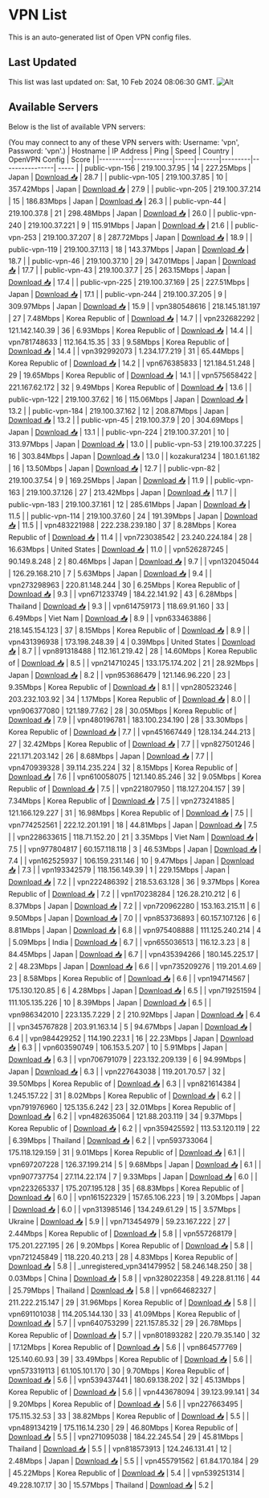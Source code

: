 # VPN List

This is an auto-generated list of Open VPN config files.

## Last Updated

This list was last updated on: Sat, 10 Feb 2024 08:06:30 GMT.
![Alt](https://repobeats.axiom.co/api/embed/186b98318ef1479477931607c1ad7d823f12451f.svg "Repobeats analytics image")

## Available Servers

Below is the list of available VPN servers:

(You may connect to any of these VPN servers with: Username: 'vpn', Password: 'vpn'.)
| Hostname | IP Address | Ping | Speed | Country | OpenVPN Config | Score |
|----------|------------|------|-------|---------|----------------| ----- |
| public-vpn-156 | 219.100.37.95 | 14 | 227.25Mbps | Japan | [Download 📥](./configs/server_0_JP.ovpn) | 28.7 |
| public-vpn-105 | 219.100.37.85 | 10 | 357.42Mbps | Japan | [Download 📥](./configs/server_1_JP.ovpn) | 27.9 |
| public-vpn-205 | 219.100.37.214 | 15 | 186.83Mbps | Japan | [Download 📥](./configs/server_2_JP.ovpn) | 26.3 |
| public-vpn-44 | 219.100.37.8 | 21 | 298.48Mbps | Japan | [Download 📥](./configs/server_3_JP.ovpn) | 26.0 |
| public-vpn-240 | 219.100.37.221 | 9 | 115.91Mbps | Japan | [Download 📥](./configs/server_4_JP.ovpn) | 21.6 |
| public-vpn-253 | 219.100.37.207 | 8 | 287.72Mbps | Japan | [Download 📥](./configs/server_5_JP.ovpn) | 18.9 |
| public-vpn-119 | 219.100.37.113 | 18 | 143.37Mbps | Japan | [Download 📥](./configs/server_6_JP.ovpn) | 18.7 |
| public-vpn-46 | 219.100.37.10 | 29 | 347.01Mbps | Japan | [Download 📥](./configs/server_7_JP.ovpn) | 17.7 |
| public-vpn-43 | 219.100.37.7 | 25 | 263.15Mbps | Japan | [Download 📥](./configs/server_8_JP.ovpn) | 17.4 |
| public-vpn-225 | 219.100.37.169 | 25 | 227.51Mbps | Japan | [Download 📥](./configs/server_9_JP.ovpn) | 17.1 |
| public-vpn-244 | 219.100.37.205 | 9 | 309.97Mbps | Japan | [Download 📥](./configs/server_10_JP.ovpn) | 15.9 |
| vpn380548616 | 218.145.181.197 | 27 | 7.48Mbps | Korea Republic of | [Download 📥](./configs/server_11_KR.ovpn) | 14.7 |
| vpn232682292 | 121.142.140.39 | 36 | 6.93Mbps | Korea Republic of | [Download 📥](./configs/server_12_KR.ovpn) | 14.4 |
| vpn781748633 | 112.164.15.35 | 33 | 9.58Mbps | Korea Republic of | [Download 📥](./configs/server_13_KR.ovpn) | 14.4 |
| vpn392992073 | 1.234.177.219 | 31 | 65.44Mbps | Korea Republic of | [Download 📥](./configs/server_14_KR.ovpn) | 14.2 |
| vpn676385833 | 121.184.51.248 | 29 | 19.65Mbps | Korea Republic of | [Download 📥](./configs/server_15_KR.ovpn) | 14.1 |
| vpn575658422 | 221.167.62.172 | 32 | 9.49Mbps | Korea Republic of | [Download 📥](./configs/server_16_KR.ovpn) | 13.6 |
| public-vpn-122 | 219.100.37.62 | 16 | 115.06Mbps | Japan | [Download 📥](./configs/server_17_JP.ovpn) | 13.2 |
| public-vpn-184 | 219.100.37.162 | 12 | 208.87Mbps | Japan | [Download 📥](./configs/server_18_JP.ovpn) | 13.2 |
| public-vpn-45 | 219.100.37.9 | 20 | 304.69Mbps | Japan | [Download 📥](./configs/server_19_JP.ovpn) | 13.1 |
| public-vpn-224 | 219.100.37.201 | 10 | 313.97Mbps | Japan | [Download 📥](./configs/server_20_JP.ovpn) | 13.0 |
| public-vpn-53 | 219.100.37.225 | 16 | 303.84Mbps | Japan | [Download 📥](./configs/server_21_JP.ovpn) | 13.0 |
| kozakura1234 | 180.1.61.182 | 16 | 13.50Mbps | Japan | [Download 📥](./configs/server_22_JP.ovpn) | 12.7 |
| public-vpn-82 | 219.100.37.54 | 9 | 169.25Mbps | Japan | [Download 📥](./configs/server_23_JP.ovpn) | 11.9 |
| public-vpn-163 | 219.100.37.126 | 27 | 213.42Mbps | Japan | [Download 📥](./configs/server_24_JP.ovpn) | 11.7 |
| public-vpn-183 | 219.100.37.161 | 12 | 285.61Mbps | Japan | [Download 📥](./configs/server_25_JP.ovpn) | 11.5 |
| public-vpn-114 | 219.100.37.60 | 24 | 191.39Mbps | Japan | [Download 📥](./configs/server_26_JP.ovpn) | 11.5 |
| vpn483221988 | 222.238.239.180 | 37 | 8.28Mbps | Korea Republic of | [Download 📥](./configs/server_27_KR.ovpn) | 11.4 |
| vpn723038542 | 23.240.224.184 | 28 | 16.63Mbps | United States | [Download 📥](./configs/server_28_US.ovpn) | 11.0 |
| vpn526287245 | 90.149.8.248 | 2 | 80.46Mbps | Japan | [Download 📥](./configs/server_29_JP.ovpn) | 9.7 |
| vpn132045044 | 126.29.168.210 | 7 | 5.63Mbps | Japan | [Download 📥](./configs/server_30_JP.ovpn) | 9.4 |
| vpn273298963 | 220.81.148.244 | 30 | 6.25Mbps | Korea Republic of | [Download 📥](./configs/server_31_KR.ovpn) | 9.3 |
| vpn671233749 | 184.22.141.92 | 43 | 6.28Mbps | Thailand | [Download 📥](./configs/server_32_TH.ovpn) | 9.3 |
| vpn614759173 | 118.69.91.160 | 33 | 6.49Mbps | Viet Nam | [Download 📥](./configs/server_33_VN.ovpn) | 8.9 |
| vpn633463886 | 218.145.154.123 | 37 | 8.15Mbps | Korea Republic of | [Download 📥](./configs/server_34_KR.ovpn) | 8.9 |
| vpn431396938 | 173.198.248.39 | 4 | 0.39Mbps | United States | [Download 📥](./configs/server_35_US.ovpn) | 8.7 |
| vpn891318488 | 112.161.219.42 | 28 | 14.60Mbps | Korea Republic of | [Download 📥](./configs/server_36_KR.ovpn) | 8.5 |
| vpn214710245 | 133.175.174.202 | 21 | 28.92Mbps | Japan | [Download 📥](./configs/server_37_JP.ovpn) | 8.2 |
| vpn953686479 | 121.146.96.220 | 23 | 9.35Mbps | Korea Republic of | [Download 📥](./configs/server_38_KR.ovpn) | 8.1 |
| vpn280523246 | 203.232.103.92 | 34 | 1.17Mbps | Korea Republic of | [Download 📥](./configs/server_39_KR.ovpn) | 8.0 |
| vpn906377080 | 121.189.77.62 | 28 | 30.05Mbps | Korea Republic of | [Download 📥](./configs/server_40_KR.ovpn) | 7.9 |
| vpn480196781 | 183.100.234.190 | 28 | 33.30Mbps | Korea Republic of | [Download 📥](./configs/server_41_KR.ovpn) | 7.7 |
| vpn451667449 | 128.134.244.213 | 27 | 32.42Mbps | Korea Republic of | [Download 📥](./configs/server_42_KR.ovpn) | 7.7 |
| vpn827501246 | 221.171.203.142 | 26 | 8.68Mbps | Japan | [Download 📥](./configs/server_43_JP.ovpn) | 7.7 |
| vpn470939328 | 39.114.235.224 | 32 | 8.15Mbps | Korea Republic of | [Download 📥](./configs/server_44_KR.ovpn) | 7.6 |
| vpn610058075 | 121.140.85.246 | 32 | 9.05Mbps | Korea Republic of | [Download 📥](./configs/server_45_KR.ovpn) | 7.5 |
| vpn221807950 | 118.127.204.157 | 39 | 7.34Mbps | Korea Republic of | [Download 📥](./configs/server_46_KR.ovpn) | 7.5 |
| vpn273241885 | 121.166.129.227 | 31 | 16.98Mbps | Korea Republic of | [Download 📥](./configs/server_47_KR.ovpn) | 7.5 |
| vpn774252561 | 222.12.201.191 | 18 | 44.81Mbps | Japan | [Download 📥](./configs/server_48_JP.ovpn) | 7.5 |
| vpn228633615 | 118.71.152.20 | 21 | 3.35Mbps | Viet Nam | [Download 📥](./configs/server_49_VN.ovpn) | 7.5 |
| vpn977804817 | 60.157.118.118 | 3 | 46.53Mbps | Japan | [Download 📥](./configs/server_50_JP.ovpn) | 7.4 |
| vpn162525937 | 106.159.231.146 | 10 | 9.47Mbps | Japan | [Download 📥](./configs/server_51_JP.ovpn) | 7.3 |
| vpn193342579 | 118.156.149.39 | 1 | 229.15Mbps | Japan | [Download 📥](./configs/server_52_JP.ovpn) | 7.2 |
| vpn222486392 | 218.53.63.128 | 36 | 9.37Mbps | Korea Republic of | [Download 📥](./configs/server_53_KR.ovpn) | 7.2 |
| vpn170238284 | 126.28.210.212 | 6 | 8.37Mbps | Japan | [Download 📥](./configs/server_54_JP.ovpn) | 7.2 |
| vpn720962280 | 153.163.215.11 | 6 | 9.50Mbps | Japan | [Download 📥](./configs/server_55_JP.ovpn) | 7.0 |
| vpn853736893 | 60.157.107.126 | 6 | 8.81Mbps | Japan | [Download 📥](./configs/server_56_JP.ovpn) | 6.8 |
| vpn975408888 | 111.125.240.214 | 4 | 5.09Mbps | India | [Download 📥](./configs/server_57_IN.ovpn) | 6.7 |
| vpn655036513 | 116.12.3.23 | 8 | 84.45Mbps | Japan | [Download 📥](./configs/server_58_JP.ovpn) | 6.7 |
| vpn435394266 | 180.145.225.17 | 2 | 48.23Mbps | Japan | [Download 📥](./configs/server_59_JP.ovpn) | 6.6 |
| vpn735209276 | 119.201.4.69 | 23 | 8.58Mbps | Korea Republic of | [Download 📥](./configs/server_60_KR.ovpn) | 6.6 |
| vpn194714567 | 175.130.120.85 | 6 | 4.28Mbps | Japan | [Download 📥](./configs/server_61_JP.ovpn) | 6.5 |
| vpn719251594 | 111.105.135.226 | 10 | 8.39Mbps | Japan | [Download 📥](./configs/server_62_JP.ovpn) | 6.5 |
| vpn986342010 | 223.135.7.229 | 2 | 210.92Mbps | Japan | [Download 📥](./configs/server_63_JP.ovpn) | 6.4 |
| vpn345767828 | 203.91.163.14 | 5 | 94.67Mbps | Japan | [Download 📥](./configs/server_64_JP.ovpn) | 6.4 |
| vpn984429252 | 114.190.223.1 | 16 | 22.23Mbps | Japan | [Download 📥](./configs/server_65_JP.ovpn) | 6.3 |
| vpn603590749 | 106.153.5.207 | 10 | 5.91Mbps | Japan | [Download 📥](./configs/server_66_JP.ovpn) | 6.3 |
| vpn706791079 | 223.132.209.139 | 6 | 94.99Mbps | Japan | [Download 📥](./configs/server_67_JP.ovpn) | 6.3 |
| vpn227643038 | 119.201.70.57 | 32 | 39.50Mbps | Korea Republic of | [Download 📥](./configs/server_68_KR.ovpn) | 6.3 |
| vpn821614384 | 1.245.157.22 | 31 | 8.02Mbps | Korea Republic of | [Download 📥](./configs/server_69_KR.ovpn) | 6.2 |
| vpn791976960 | 125.135.6.242 | 23 | 32.01Mbps | Korea Republic of | [Download 📥](./configs/server_70_KR.ovpn) | 6.2 |
| vpn482635064 | 121.88.203.119 | 34 | 9.37Mbps | Korea Republic of | [Download 📥](./configs/server_71_KR.ovpn) | 6.2 |
| vpn359425592 | 113.53.120.119 | 22 | 6.39Mbps | Thailand | [Download 📥](./configs/server_72_TH.ovpn) | 6.2 |
| vpn593733064 | 175.118.129.159 | 31 | 9.01Mbps | Korea Republic of | [Download 📥](./configs/server_73_KR.ovpn) | 6.1 |
| vpn697207228 | 126.37.199.214 | 5 | 9.68Mbps | Japan | [Download 📥](./configs/server_74_JP.ovpn) | 6.1 |
| vpn907737754 | 27.114.22.174 | 7 | 9.33Mbps | Japan | [Download 📥](./configs/server_75_JP.ovpn) | 6.0 |
| vpn223265337 | 175.207.195.128 | 35 | 68.83Mbps | Korea Republic of | [Download 📥](./configs/server_76_KR.ovpn) | 6.0 |
| vpn161522329 | 157.65.106.223 | 19 | 3.20Mbps | Japan | [Download 📥](./configs/server_77_JP.ovpn) | 6.0 |
| vpn313985146 | 134.249.61.29 | 15 | 3.57Mbps | Ukraine | [Download 📥](./configs/server_78_UA.ovpn) | 5.9 |
| vpn713454979 | 59.23.167.222 | 27 | 2.44Mbps | Korea Republic of | [Download 📥](./configs/server_79_KR.ovpn) | 5.8 |
| vpn557268179 | 175.201.227.195 | 26 | 9.20Mbps | Korea Republic of | [Download 📥](./configs/server_80_KR.ovpn) | 5.8 |
| vpn721245849 | 118.220.40.213 | 28 | 4.83Mbps | Korea Republic of | [Download 📥](./configs/server_81_KR.ovpn) | 5.8 |
| _unregistered_vpn341479952 | 58.246.148.250 | 38 | 0.03Mbps | China | [Download 📥](./configs/server_82_CN.ovpn) | 5.8 |
| vpn328022358 | 49.228.81.116 | 44 | 25.79Mbps | Thailand | [Download 📥](./configs/server_83_TH.ovpn) | 5.8 |
| vpn664682327 | 211.222.215.147 | 29 | 31.96Mbps | Korea Republic of | [Download 📥](./configs/server_84_KR.ovpn) | 5.8 |
| vpn691101038 | 114.205.144.130 | 33 | 41.09Mbps | Korea Republic of | [Download 📥](./configs/server_85_KR.ovpn) | 5.7 |
| vpn640753299 | 221.157.85.32 | 29 | 26.78Mbps | Korea Republic of | [Download 📥](./configs/server_86_KR.ovpn) | 5.7 |
| vpn801893282 | 220.79.35.140 | 32 | 17.12Mbps | Korea Republic of | [Download 📥](./configs/server_87_KR.ovpn) | 5.6 |
| vpn864577769 | 125.140.60.93 | 39 | 33.49Mbps | Korea Republic of | [Download 📥](./configs/server_88_KR.ovpn) | 5.6 |
| vpn573319113 | 61.105.101.170 | 30 | 9.70Mbps | Korea Republic of | [Download 📥](./configs/server_89_KR.ovpn) | 5.6 |
| vpn539437441 | 180.69.138.202 | 32 | 45.13Mbps | Korea Republic of | [Download 📥](./configs/server_90_KR.ovpn) | 5.6 |
| vpn443678094 | 39.123.99.141 | 34 | 9.20Mbps | Korea Republic of | [Download 📥](./configs/server_91_KR.ovpn) | 5.6 |
| vpn227663495 | 175.115.32.53 | 33 | 38.82Mbps | Korea Republic of | [Download 📥](./configs/server_92_KR.ovpn) | 5.5 |
| vpn489134219 | 175.116.14.230 | 29 | 46.80Mbps | Korea Republic of | [Download 📥](./configs/server_93_KR.ovpn) | 5.5 |
| vpn271095038 | 184.22.245.54 | 29 | 45.81Mbps | Thailand | [Download 📥](./configs/server_94_TH.ovpn) | 5.5 |
| vpn818573913 | 124.246.131.41 | 12 | 2.48Mbps | Japan | [Download 📥](./configs/server_95_JP.ovpn) | 5.5 |
| vpn455791562 | 61.84.170.184 | 29 | 45.22Mbps | Korea Republic of | [Download 📥](./configs/server_96_KR.ovpn) | 5.4 |
| vpn539251314 | 49.228.107.17 | 30 | 15.57Mbps | Thailand | [Download 📥](./configs/server_97_TH.ovpn) | 5.2 |
